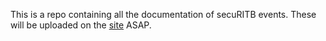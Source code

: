 This is a repo containing all the documentation of secuRITB events.
These will be uploaded on the [site](https://securit.club) ASAP.
